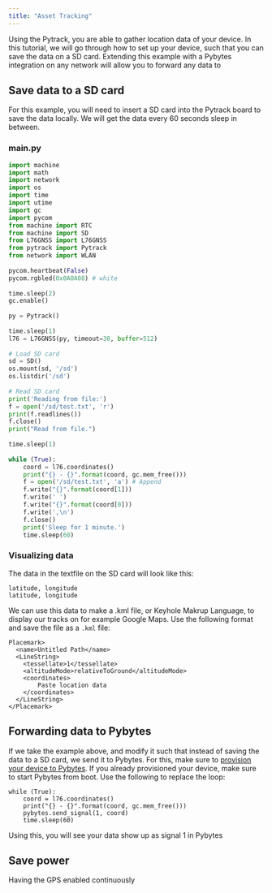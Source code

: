 ```yaml
---
title: "Asset Tracking"
---
```

Using the Pytrack, you are able to gather location data of your device. In this tutorial, we will go through how to set up your device, such that you can save the data on a SD card. Extending this example with a Pybytes integration on any network will allow you to forward any data to 

## Save data to a SD card
For this example, you will need to insert a SD card into the Pytrack board to save the data locally. We will get the data every 60 seconds sleep in between.

### main.py

```python
import machine
import math
import network
import os
import time
import utime
import gc
import pycom
from machine import RTC
from machine import SD
from L76GNSS import L76GNSS
from pytrack import Pytrack
from network import WLAN
 
pycom.heartbeat(False)
pycom.rgbled(0x0A0A08) # white
 
time.sleep(2)
gc.enable()
 
py = Pytrack()
 
time.sleep(1)
l76 = L76GNSS(py, timeout=30, buffer=512)
 
# Load SD card
sd = SD()
os.mount(sd, '/sd')
os.listdir('/sd')
 
# Read SD card
print('Reading from file:')
f = open('/sd/test.txt', 'r')
print(f.readlines())
f.close()
print("Read from file.")
 
time.sleep(1)
 
while (True):
    coord = l76.coordinates()
    print("{} - {}".format(coord, gc.mem_free()))
    f = open('/sd/test.txt', 'a') # Append
    f.write("{}".format(coord[1]))
    f.write(' ')
    f.write("{}".format(coord[0]))
    f.write(',\n')
    f.close()
    print('Sleep for 1 minute.')
    time.sleep(60)
```

### Visualizing data
The data in the textfile on the SD card will look like this:
```
latitude, longitude
latitude, longitude
```
We can use this data to make a .kml file, or Keyhole Makrup Language, to display our tracks on for example Google Maps. Use the following format and save the file as a `.kml` file:
```
Placemark>
  <name>Untitled Path</name>
  <LineString>
    <tessellate>1</tessellate>
    <altitudeMode>relativeToGround</altitudeMode>
    <coordinates>
        Paste location data
    </coordinates>
  </LineString>
</Placemark>
```

## Forwarding data to Pybytes

If we take the example above, and modify it such that instead of saving the data to a SD card, we send it to Pybytes. For this, make sure to [provision your device to Pybytes](/pybytes/gettingstarted/). If you already provisioned your device, make sure to start Pybytes from boot. Use the following to replace the loop:

```
while (True):
    coord = l76.coordinates()
    print("{} - {}".format(coord, gc.mem_free()))
    pybytes.send_signal(1, coord)
    time.sleep(60)
```
Using this, you will see your data show up as signal 1 in Pybytes

##  Save power

Having the GPS enabled continuously 